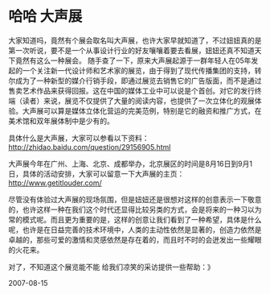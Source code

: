 # 哈哈 大声展

大家知道吗，竟然有个展会取名叫大声展，也许大家早就知道了，不过妞妞真的是第一次听说，要不是一个从事设计行业的好友嚷嚷着要去看展，妞妞还真不知道天下竟然有这么一种展会。
随手查了一下，原来大声展起源于一群年轻人在05年发起的一个关注新一代设计师和艺术家的展览，由于得到了现代传播集团的支持，转尔成为了一种新型的媒介行销手段，即通过展览去销售它的广告版面，而不是通过售卖艺术作品来获得回报。这在中国的媒体工业中可以说是个首创。对它的发行终端（读者）来说，展览不仅提供了大量的阅读内容，也提供了一次立体化的观展体验。大声展可以算是媒体立体化营运的完美范例，特别是它的融资和推广方式，在美术馆和双年展体制中是少有的。 

具体什么是大声展，大家可以参看以下资料：
http://zhidao.baidu.com/question/29156905.html

大声展今年在广州、上海、北京、成都举办，北京展区的时间是8月16日到9月1日，具体的活动安排，大家可以留意一下大声展的主页：
http://www.getitlouder.com/

尽管没有体验过大声展的现场氛围，但是妞妞还是很想对这样的创意表示一下敬意的，也许这样一种在我们这个时代还显得比较另类的方式，会是将来的一种习以为常的模式呢。而且更为重要的是，这样的创意让我们看到了一种希望，具体是什么呢，也许是在日益完善的技术环境中，人类的主动性依然是显著的，创造力依然是卓越的，那些可爱的激情和灵感依然是存在着的，而且时不时的会迸发出一些耀眼的火花来。

对了，不知道这个展览能不能 给我们凉笑的采访提供一些帮助：》





2007-08-15